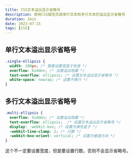 ```yaml
---
title: CSS文本溢出显示省略号
description: 使用CSS属性完成单行文本和多行文本的溢出显示省略号
duration: 2min
date: 2023-07-15
tags: [CSS]
---
```


## 单行文本溢出显示省略号

```css
.single-ellipsis {
  width: 100px; /* 需要设置宽度才有效 */
  overflow: hidden; /* 设置溢出隐藏 */
  text-overflow: ellipsis; /* 设置文本溢出显示省略号 */
  white-space: nowrap; /* 设置不换行 */
}
```

## 多行文本溢出显示省略号

```css ml [$${4-6}]
.multi-ellipsis {
  overflow: hidden; /* 设置溢出隐藏 */
  text-overflow: ellipsis;  /* 设置文本溢出显示省略号 */
  display: -webkit-box; /* 设置为弹性盒子 */
  -webkit-line-clamp: 2; /* 行数 */
  -webkit-box-orient: vertical; /* 设置为垂直方向 */
}
```

这个不一定要设置宽度，但是要设置行数，否则不会显示省略号。
